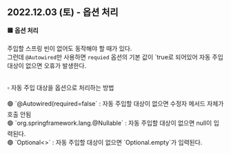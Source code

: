 ## 2022.12.03 (토) - 옵션 처리

**🟨 옵션 처리**
<br><br>
주입할 스프링 빈이 없어도 동작해야 할 때가 있다.<br>
그런데 `@Autowired`만 사용하면 `requied` 옵션의 기본 값이 `true로 되어있어 자동 주입 대상이 없으면
오휴가 발생한다.

<br>
▫️️ 자동 주입 대상을 옵션으로 처리하는 방법
<br><br>
   🟢 `@Autowired(required=false` : 자동 주입할 대상이 없으면 수정자 메서드 자체가 호출 안됨<br>
   🟢 `org.springframework.lang.@Nullable` : 자동 주입할 대상이 없으면 null이 입력된다.<br>
   🟢 `Optional<>` : 자동 주입할 대상이 없으면 `Optional.empty`가 입력된다.
    








   


         
